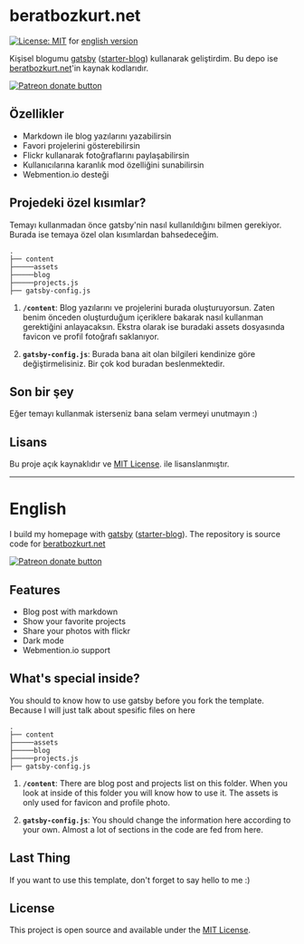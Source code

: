 
# beratbozkurt.net
[![License: MIT](https://img.shields.io/badge/License-MIT-blue.svg)](https://opensource.org/licenses/MIT) for [english version](#english "english version")

Kişisel blogumu [gatsby](https://www.gatsbyjs.com/ "gatsby") ([starter-blog](https://www.gatsbyjs.com/starters/gatsbyjs/gatsby-starter-blog "starter-blog")) kullanarak geliştirdim. Bu depo ise [beratbozkurt.net](https://beratbozkurt.net/ "beratbozkurt.net")'in kaynak kodlarıdır.

[![Patreon donate button](https://img.shields.io/endpoint.svg?url=https://shieldsio-patreon.vercel.app/api?username=beratbozkurt0&type=patrons&style=for-the-badge)](https://patreon.com/beratbozkurt0 "Support me on Patreon")

## Özellikler

- Markdown ile blog yazılarını yazabilirsin
- Favori projelerini gösterebilirsin
- Flickr kullanarak fotoğraflarını paylaşabilirsin
- Kullanıcılarına karanlık mod özelliğini sunabilirsin
- Webmention.io desteği

##  Projedeki özel kısımlar?

Temayı kullanmadan önce gatsby'nin nasıl kullanıldığını bilmen gerekiyor. Burada ise temaya özel olan kısımlardan bahsedeceğim. 

    .
    ├── content
	├─────assets
	├─────blog
	├─────projects.js
    ├── gatsby-config.js

1.  **`/content`**: Blog yazılarını ve projelerini burada oluşturuyorsun. Zaten benim önceden oluşturduğum içeriklere bakarak nasıl kullanman gerektiğini anlayacaksın. Ekstra olarak ise buradaki assets dosyasında favicon ve profil fotoğrafı saklanıyor.

2.  **`gatsby-config.js`**: Burada bana ait olan bilgileri kendinize göre değiştirmelisiniz. Bir çok kod buradan beslenmektedir.

## Son bir şey

Eğer temayı kullanmak isterseniz bana selam vermeyi unutmayın :)

## Lisans

Bu proje açık kaynaklıdır ve [MIT License](LICENSE). ile lisanslanmıştır.



<hr />


# English
I build my homepage with [gatsby](https://www.gatsbyjs.com/ "gatsby") ([starter-blog](https://www.gatsbyjs.com/starters/gatsbyjs/gatsby-starter-blog "starter-blog")). The repository is source code for [beratbozkurt.net](https://beratbozkurt.net/ "beratbozkurt.net")

[![Patreon donate button](https://img.shields.io/endpoint.svg?url=https://shieldsio-patreon.vercel.app/api?username=beratbozkurt0&type=patrons&style=for-the-badge)](https://patreon.com/beratbozkurt0 "Support me on Patreon")

## Features

- Blog post with markdown
- Show your favorite projects
- Share your photos with flickr
- Dark mode
- Webmention.io support

## What's special inside?

You should to know how to use gatsby before you fork the template. Because I will just talk about spesific files on here

    .
    ├── content
	├─────assets
	├─────blog
	├─────projects.js
    ├── gatsby-config.js

1.  **`/content`**: There are blog post and projects list on this folder. When you look at inside of this folder you will know how to use it. The assets is only used for favicon and profile photo.

2.  **`gatsby-config.js`**: You should change the information here according to your own. Almost a lot of sections in the code are fed from here.

## Last Thing

If you want to use this template, don't forget to say hello to me :)

## License

This project is open source and available under the [MIT License](LICENSE).
